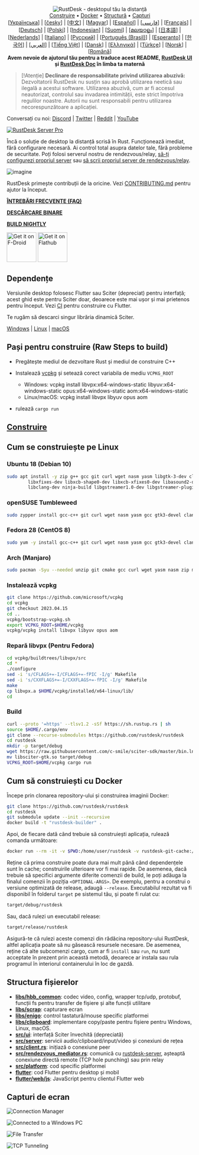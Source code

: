 <p align="center">
  <img src="../res/logo-header.svg" alt="RustDesk - desktopul tău la distanță"><br>
  <a href="../README.md#raw-steps-to-build">Construire</a> •
  <a href="../README.md#how-to-build-with-docker">Docker</a> •
  <a href="../README.md#file-structure">Structură</a> •
  <a href="../README.md#snapshot">Capturi</a><br>
  [<a href="README-UA.md">Українська</a>] | [<a href="README-CS.md">česky</a>] | [<a href="README-ZH.md">中文</a>] | [<a href="README-HU.md">Magyar</a>] | [<a href="README-ES.md">Español</a>] | [<a href="README-FA.md">فارسی</a>] | [<a href="README-FR.md">Français</a>] | [<a href="README-DE.md">Deutsch</a>] | [<a href="README-PL.md">Polski</a>] | [<a href="README-ID.md">Indonesian</a>] | [<a href="README-FI.md">Suomi</a>] | [<a href="README-ML.md">മലയാളം</a>] | [<a href="README-JP.md">日本語</a>] | [<a href="README-NL.md">Nederlands</a>] | [<a href="README-IT.md">Italiano</a>] | [<a href="README-RU.md">Русский</a>] | [<a href="README-PTBR.md">Português (Brasil)</a>] | [<a href="README-EO.md">Esperanto</a>] | [<a href="README-KR.md">한국어</a>] | [<a href="README-AR.md">العربي</a>] | [<a href="README-VN.md">Tiếng Việt</a>] | [<a href="README-DA.md">Dansk</a>] | [<a href="README-GR.md">Ελληνικά</a>] | [<a href="README-TR.md">Türkçe</a>] | [<a href="README-NO.md">Norsk</a>] | [<a href="README-RO.md">Română</a>]<br>
  <b>Avem nevoie de ajutorul tău pentru a traduce acest README, <a href="https://github.com/rustdesk/rustdesk/tree/master/src/lang">RustDesk UI</a> și <a href="https://github.com/rustdesk/doc.rustdesk.com">RustDesk Doc</a> în limba ta maternă</b>
</p>

> [!Atenție]
> **Declinare de responsabilitate privind utilizarea abuzivă:** <br>
> Dezvoltatorii RustDesk nu susțin sau aprobă utilizarea neetică sau ilegală a acestui software. Utilizarea abuzivă, cum ar fi accesul neautorizat, controlul sau invadarea intimității, este strict împotriva regulilor noastre. Autorii nu sunt responsabili pentru utilizarea necorespunzătoare a aplicației.


Conversați cu noi: [Discord](https://discord.gg/nDceKgxnkV) | [Twitter](https://twitter.com/rustdesk) | [Reddit](https://www.reddit.com/r/rustdesk) | [YouTube](https://www.youtube.com/@rustdesk)

[![RustDesk Server Pro](https://img.shields.io/badge/RustDesk%20Server%20Pro-Advanced%20Features-blue)](https://rustdesk.com/pricing.html)

Încă o soluție de desktop la distanță scrisă în Rust. Funcționează imediat, fără configurare necesară. Ai control total asupra datelor tale, fără probleme de securitate. Poți folosi serverul nostru de rendezvous/relay, [să-ți configurezi propriul server](https://rustdesk.com/server) sau [să scrii propriul server de rendezvous/relay](https://github.com/rustdesk/rustdesk-server-demo).

![imagine](https://user-images.githubusercontent.com/71636191/171661982-430285f0-2e12-4b1d-9957-4a58e375304d.png)

RustDesk primește contribuții de la oricine. Vezi [CONTRIBUTING.md](../docs/CONTRIBUTING.md) pentru ajutor la început.

[**ÎNTREBĂRI FRECVENTE (FAQ)**](https://github.com/rustdesk/rustdesk/wiki/FAQ)

[**DESCĂRCARE BINARE**](https://github.com/rustdesk/rustdesk/releases)

[**BUILD NIGHTLY**](https://github.com/rustdesk/rustdesk/releases/tag/nightly)

[<img src="https://f-droid.org/badge/get-it-on.png"
    alt="Get it on F-Droid"
    height="80">](https://f-droid.org/en/packages/com.carriez.flutter_hbb)
[<img src="https://flathub.org/api/badge?svg&locale=en"
    alt="Get it on Flathub"
    height="80">](https://flathub.org/apps/com.rustdesk.RustDesk)

## Dependențe

Versiunile desktop folosesc Flutter sau Sciter (depreciat) pentru interfață; acest ghid este pentru Sciter doar, deoarece este mai ușor și mai prietenos pentru început. Vezi [CI](https://github.com/rustdesk/rustdesk/blob/master/.github/workflows/flutter-build.yml) pentru construire cu Flutter.

Te rugăm să descarci singur librăria dinamică Sciter.

[Windows](https://raw.githubusercontent.com/c-smile/sciter-sdk/master/bin.win/x64/sciter.dll) |
[Linux](https://raw.githubusercontent.com/c-smile/sciter-sdk/master/bin.lnx/x64/libsciter-gtk.so) |
[macOS](https://raw.githubusercontent.com/c-smile/sciter-sdk/master/bin.osx/libsciter.dylib)

## Pași pentru construire (Raw Steps to build)

- Pregătește mediul de dezvoltare Rust și mediul de construire C++

- Instalează [vcpkg](https://github.com/microsoft/vcpkg) și setează corect variabila de mediu `VCPKG_ROOT`

  - Windows: vcpkg install libvpx:x64-windows-static libyuv:x64-windows-static opus:x64-windows-static aom:x64-windows-static
  - Linux/macOS: vcpkg install libvpx libyuv opus aom

- rulează `cargo run`

## [Construire](https://rustdesk.com/docs/en/dev/build/)

## Cum se construiește pe Linux

### Ubuntu 18 (Debian 10)

```sh
sudo apt install -y zip g++ gcc git curl wget nasm yasm libgtk-3-dev clang libxcb-randr0-dev libxdo-dev \
        libxfixes-dev libxcb-shape0-dev libxcb-xfixes0-dev libasound2-dev libpulse-dev cmake make \
        libclang-dev ninja-build libgstreamer1.0-dev libgstreamer-plugins-base1.0-dev libpam0g-dev
```

### openSUSE Tumbleweed

```sh
sudo zypper install gcc-c++ git curl wget nasm yasm gcc gtk3-devel clang libxcb-devel libXfixes-devel cmake alsa-lib-devel gstreamer-devel gstreamer-plugins-base-devel xdotool-devel pam-devel
```

### Fedora 28 (CentOS 8)

```sh
sudo yum -y install gcc-c++ git curl wget nasm yasm gcc gtk3-devel clang libxcb-devel libxdo-devel libXfixes-devel pulseaudio-libs-devel cmake alsa-lib-devel gstreamer1-devel gstreamer1-plugins-base-devel pam-devel
```

### Arch (Manjaro)

```sh
sudo pacman -Syu --needed unzip git cmake gcc curl wget yasm nasm zip make pkg-config clang gtk3 xdotool libxcb libxfixes alsa-lib pipewire
```

### Instalează vcpkg

```sh
git clone https://github.com/microsoft/vcpkg
cd vcpkg
git checkout 2023.04.15
cd ..
vcpkg/bootstrap-vcpkg.sh
export VCPKG_ROOT=$HOME/vcpkg
vcpkg/vcpkg install libvpx libyuv opus aom
```

### Repară libvpx (Pentru Fedora)

```sh
cd vcpkg/buildtrees/libvpx/src
cd *
./configure
sed -i 's/CFLAGS+=-I/CFLAGS+=-fPIC -I/g' Makefile
sed -i 's/CXXFLAGS+=-I/CXXFLAGS+=-fPIC -I/g' Makefile
make
cp libvpx.a $HOME/vcpkg/installed/x64-linux/lib/
cd
```

### Build

```sh
curl --proto '=https' --tlsv1.2 -sSf https://sh.rustup.rs | sh
source $HOME/.cargo/env
git clone --recurse-submodules https://github.com/rustdesk/rustdesk
cd rustdesk
mkdir -p target/debug
wget https://raw.githubusercontent.com/c-smile/sciter-sdk/master/bin.lnx/x64/libsciter-gtk.so
mv libsciter-gtk.so target/debug
VCPKG_ROOT=$HOME/vcpkg cargo run
```

## Cum să construiești cu Docker

Începe prin clonarea repository-ului și construirea imaginii Docker:

```sh
git clone https://github.com/rustdesk/rustdesk
cd rustdesk
git submodule update --init --recursive
docker build -t "rustdesk-builder" .
```

Apoi, de fiecare dată când trebuie să construiești aplicația, rulează comanda următoare:

```sh
docker run --rm -it -v $PWD:/home/user/rustdesk -v rustdesk-git-cache:/home/user/.cargo/git -v rustdesk-registry-cache:/home/user/.cargo/registry -e PUID="$(id -u)" -e PGID="$(id -g)" rustdesk-builder
```

Reține că prima construire poate dura mai mult până când dependențele sunt în cache; construirile ulterioare vor fi mai rapide. De asemenea, dacă trebuie să specifici argumente diferite comenzii de build, le poți adăuga la finalul comenzii în poziția `<OPTIONAL-ARGS>`. De exemplu, pentru a construi o versiune optimizată de release, adaugă `--release`. Executabilul rezultat va fi disponibil în folderul `target` pe sistemul tău, și poate fi rulat cu:

```sh
target/debug/rustdesk
```

Sau, dacă rulezi un executabil release:

```sh
target/release/rustdesk
```

Asigură-te că rulezi aceste comenzi din rădăcina repository-ului RustDesk, altfel aplicația poate să nu găsească resursele necesare. De asemenea, reține că alte subcomenzi cargo, cum ar fi `install` sau `run`, nu sunt acceptate în prezent prin această metodă, deoarece ar instala sau rula programul în interiorul containerului în loc de gazdă.

## Structura fișierelor

- **[libs/hbb_common](https://github.com/rustdesk/rustdesk/tree/master/libs/hbb_common)**: codec video, config, wrapper tcp/udp, protobuf, funcții fs pentru transfer de fișiere și alte funcții utilitare
- **[libs/scrap](https://github.com/rustdesk/rustdesk/tree/master/libs/scrap)**: capturare ecran
- **[libs/enigo](https://github.com/rustdesk/rustdesk/tree/master/libs/enigo)**: control tastatură/mouse specific platformei
- **[libs/clipboard](https://github.com/rustdesk/rustdesk/tree/master/libs/clipboard)**: implementare copy/paste pentru fișiere pentru Windows, Linux, macOS.
- **[src/ui](https://github.com/rustdesk/rustdesk/tree/master/src/ui)**: interfață Sciter învechită (depreciată)
- **[src/server](https://github.com/rustdesk/rustdesk/tree/master/src/server)**: servicii audio/clipboard/input/video și conexiuni de rețea
- **[src/client.rs](https://github.com/rustdesk/rustdesk/tree/master/src/client.rs)**: inițiază o conexiune peer
- **[src/rendezvous_mediator.rs](https://github.com/rustdesk/rustdesk/tree/master/src/rendezvous_mediator.rs)**: comunică cu [rustdesk-server](https://github.com/rustdesk/rustdesk-server), așteaptă conexiune directă remote (TCP hole punching) sau prin relay
- **[src/platform](https://github.com/rustdesk/rustdesk/tree/master/src/platform)**: cod specific platformei
- **[flutter](https://github.com/rustdesk/rustdesk/tree/master/flutter)**: cod Flutter pentru desktop și mobil
- **[flutter/web/js](https://github.com/rustdesk/rustdesk/tree/master/flutter/web/v1/js)**: JavaScript pentru clientul Flutter web

## Capturi de ecran

![Connection Manager](https://github.com/rustdesk/rustdesk/assets/28412477/db82d4e7-c4bc-4823-8e6f-6af7eadf7651)

![Connected to a Windows PC](https://github.com/rustdesk/rustdesk/assets/28412477/9baa91e9-3362-4d06-aa1a-7518edcbd7ea)

![File Transfer](https://github.com/rustdesk/rustdesk/assets/28412477/39511ad3-aa9a-4f8c-8947-1cce286a46ad)

![TCP Tunneling](https://github.com/rustdesk/rustdesk/assets/28412477/78e8708f-e87e-4570-8373-1360033ea6c5)
